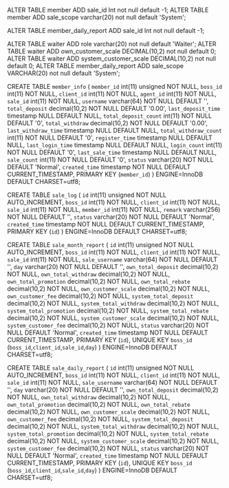 ALTER TABLE member ADD sale_id Int not null default -1;
ALTER TABLE member ADD sale_scope varchar(20) not null default 'System';

ALTER TABLE member_daily_report ADD sale_id Int not null default -1;


ALTER TABLE waiter ADD role varchar(20) not null default 'Waiter';
ALTER TABLE waiter ADD own_customer_scale DECIMAL(10,2) not null default 0;
ALTER TABLE waiter ADD system_customer_scale DECIMAL(10,2) not null default 0;
ALTER TABLE member_daily_report ADD sale_scope VARCHAR(20) not null default 'System';


CREATE TABLE `member_info` (
  `member_id` int(11) unsigned NOT NULL,
  `boss_id` int(11) NOT NULL,
  `client_id` int(11) NOT NULL,
  `agent_id` int(11) NOT NULL,
  `sale_id` int(11) NOT NULL,
  `username` varchar(64) NOT NULL DEFAULT '',
  `total_deposit` decimal(10,2) NOT NULL DEFAULT '0.00',
  `last_deposit_time` timestamp NULL DEFAULT NULL,
  `total_deposit_count` int(11) NOT NULL DEFAULT '0',
  `total_withdraw` decimal(10,2) NOT NULL DEFAULT '0.00',
  `last_withdraw_time` timestamp NULL DEFAULT NULL,
  `total_withdraw_count` int(11) NOT NULL DEFAULT '0',
  `register_time` timestamp NULL DEFAULT NULL,
  `last_login_time` timestamp NULL DEFAULT NULL,
  `login_count` int(11) NOT NULL DEFAULT '0',
  `last_sale_time` timestamp NULL DEFAULT NULL,
  `sale_count` int(11) NOT NULL DEFAULT '0',
  `status` varchar(20) NOT NULL DEFAULT 'Normal',
  `created_time` timestamp NOT NULL DEFAULT CURRENT_TIMESTAMP,
  PRIMARY KEY (`member_id`)
) ENGINE=InnoDB DEFAULT CHARSET=utf8;

CREATE TABLE `sale_log` (
  `id` int(11) unsigned NOT NULL AUTO_INCREMENT,
  `boss_id` int(11) NOT NULL,
  `client_id` int(11) NOT NULL,
  `sale_id` int(11) NOT NULL,
  `member_id` int(11) NOT NULL,
  `remark` varchar(256) NOT NULL DEFAULT '',
  `status` varchar(20) NOT NULL DEFAULT 'Normal',
  `created_time` timestamp NOT NULL DEFAULT CURRENT_TIMESTAMP,
  PRIMARY KEY (`id`)
) ENGINE=InnoDB DEFAULT CHARSET=utf8;

CREATE TABLE `sale_month_report` (
  `id` int(11) unsigned NOT NULL AUTO_INCREMENT,
  `boss_id` int(11) NOT NULL,
  `client_id` int(11) NOT NULL,
  `sale_id` int(11) NOT NULL,
  `sale_username` varchar(64) NOT NULL DEFAULT '',
  `day` varchar(20) NOT NULL DEFAULT '',
  `own_total_deposit` decimal(10,2) NOT NULL,
  `own_total_withdraw` decimal(10,2) NOT NULL,
  `own_total_promotion` decimal(10,2) NOT NULL,
  `own_total_rebate` decimal(10,2) NOT NULL,
  `own_customer_scale` decimal(10,2) NOT NULL,
  `own_customer_fee` decimal(10,2) NOT NULL,
  `system_total_deposit` decimal(10,2) NOT NULL,
  `system_total_withdraw` decimal(10,2) NOT NULL,
  `system_total_promotion` decimal(10,2) NOT NULL,
  `system_total_rebate` decimal(10,2) NOT NULL,
  `system_customer_scale` decimal(10,2) NOT NULL,
  `system_customer_fee` decimal(10,2) NOT NULL,
  `status` varchar(20) NOT NULL DEFAULT 'Normal',
  `created_time` timestamp NOT NULL DEFAULT CURRENT_TIMESTAMP,
  PRIMARY KEY (`id`),
  UNIQUE KEY `boss_id` (`boss_id`,`client_id`,`sale_id`,`day`)
) ENGINE=InnoDB DEFAULT CHARSET=utf8;

CREATE TABLE `sale_daily_report` (
  `id` int(11) unsigned NOT NULL AUTO_INCREMENT,
  `boss_id` int(11) NOT NULL,
  `client_id` int(11) NOT NULL,
  `sale_id` int(11) NOT NULL,
  `sale_username` varchar(64) NOT NULL DEFAULT '',
  `day` varchar(20) NOT NULL DEFAULT '',
  `own_total_deposit` decimal(10,2) NOT NULL,
  `own_total_withdraw` decimal(10,2) NOT NULL,
  `own_total_promotion` decimal(10,2) NOT NULL,
  `own_total_rebate` decimal(10,2) NOT NULL,
  `own_customer_scale` decimal(10,2) NOT NULL,
  `own_customer_fee` decimal(10,2) NOT NULL,
  `system_total_deposit` decimal(10,2) NOT NULL,
  `system_total_withdraw` decimal(10,2) NOT NULL,
  `system_total_promotion` decimal(10,2) NOT NULL,
  `system_total_rebate` decimal(10,2) NOT NULL,
  `system_customer_scale` decimal(10,2) NOT NULL,
  `system_customer_fee` decimal(10,2) NOT NULL,
  `status` varchar(20) NOT NULL DEFAULT 'Normal',
  `created_time` timestamp NOT NULL DEFAULT CURRENT_TIMESTAMP,
  PRIMARY KEY (`id`),
  UNIQUE KEY `boss_id` (`boss_id`,`client_id`,`sale_id`,`day`)
) ENGINE=InnoDB DEFAULT CHARSET=utf8;